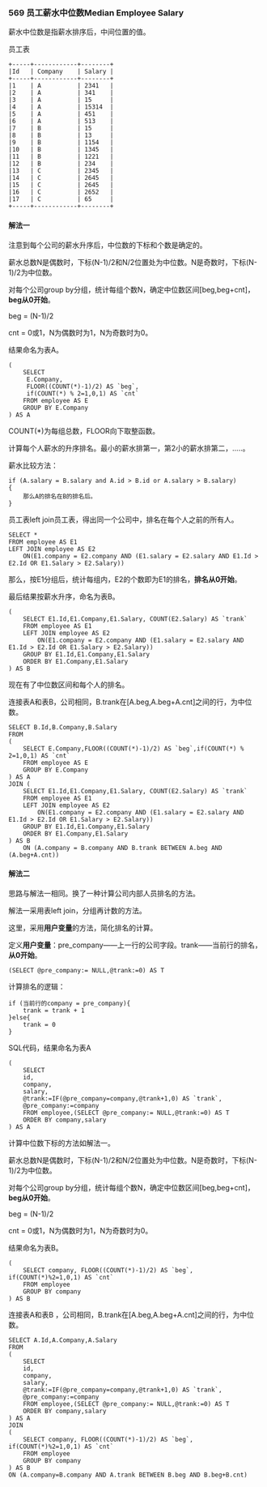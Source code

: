 ### 569 员工薪水中位数Median Employee Salary

薪水中位数是指薪水排序后，中间位置的值。

员工表

```
+-----+------------+--------+
|Id   | Company    | Salary |
+-----+------------+--------+
|1    | A          | 2341   |
|2    | A          | 341    |
|3    | A          | 15     |
|4    | A          | 15314  |
|5    | A          | 451    |
|6    | A          | 513    |
|7    | B          | 15     |
|8    | B          | 13     |
|9    | B          | 1154   |
|10   | B          | 1345   |
|11   | B          | 1221   |
|12   | B          | 234    |
|13   | C          | 2345   |
|14   | C          | 2645   |
|15   | C          | 2645   |
|16   | C          | 2652   |
|17   | C          | 65     |
+-----+------------+--------+
```

#### 解法一

注意到每个公司的薪水升序后，中位数的下标和个数是确定的。

薪水总数N是偶数时，下标(N-1)/2和N/2位置处为中位数。N是奇数时，下标(N-1)/2为中位数。

对每个公司group by分组，统计每组个数N，确定中位数区间[beg,beg+cnt]，**beg从0开始**。

beg = (N-1)/2

cnt = 0或1，N为偶数时为1，N为奇数时为0。

结果命名为表A。

```mysql
(
	SELECT 
     E.Company,
     FLOOR((COUNT(*)-1)/2) AS `beg`,
     if(COUNT(*) % 2=1,0,1) AS `cnt`
	FROM employee AS E
	GROUP BY E.Company
) AS A
```

COUNT(*)为每组总数，FLOOR向下取整函数。

计算每个人薪水的升序排名。最小的薪水排第一，第2小的薪水排第二，.....。

薪水比较方法：

```mysql
if (A.salary = B.salary and A.id > B.id or A.salary > B.salary)
{
    那么A的排名在B的排名后。
}
```

员工表left join员工表，得出同一个公司中，排名在每个人之前的所有人。

```mysql
SELECT *
FROM employee AS E1
LEFT JOIN employee AS E2 
    ON(E1.company = E2.company AND (E1.salary = E2.salary AND E1.Id > E2.Id OR E1.Salary > E2.Salary))
```

那么，按E1分组后，统计每组内，E2的个数即为E1的排名，**排名从0开始**。

最后结果按薪水升序，命名为表B。

```mysql
(
	SELECT E1.Id,E1.Company,E1.Salary, COUNT(E2.Salary) AS `trank`
	FROM employee AS E1
	LEFT JOIN employee AS E2 
		ON(E1.company = E2.company AND (E1.salary = E2.salary AND E1.Id > E2.Id OR E1.Salary > E2.Salary))
	GROUP BY E1.Id,E1.Company,E1.Salary
	ORDER BY E1.Company,E1.Salary
) AS B 
```

现在有了中位数区间和每个人的排名。

连接表A和表B，公司相同，B.trank在[A.beg,A.beg+A.cnt]之间的行，为中位数。

```mysql
SELECT B.Id,B.Company,B.Salary
FROM  
(
	SELECT E.Company,FLOOR((COUNT(*)-1)/2) AS `beg`,if(COUNT(*) % 2=1,0,1) AS `cnt`
	FROM employee AS E
	GROUP BY E.Company
) AS A 
JOIN (
	SELECT E1.Id,E1.Company,E1.Salary, COUNT(E2.Salary) AS `trank`
	FROM employee AS E1
	LEFT JOIN employee AS E2 
		ON(E1.company = E2.company AND (E1.salary = E2.salary AND E1.Id > E2.Id OR E1.Salary > E2.Salary))
	GROUP BY E1.Id,E1.Company,E1.Salary
	ORDER BY E1.Company,E1.Salary
) AS B 
	ON (A.company = B.company AND B.trank BETWEEN A.beg AND (A.beg+A.cnt))
```

#### 解法二

思路与解法一相同。换了一种计算公司内部人员排名的方法。

解法一采用表left join，分组再计数的方法。

这里，采用**用户变量**的方法，简化排名的计算。

定义**用户变量**：pre_company——上一行的公司字段。trank——当前行的排名，**从0开始**。

```mysql
(SELECT @pre_company:= NULL,@trank:=0) AS T
```

计算排名的逻辑：

```mysql
if (当前行的company = pre_company){
    trank = trank + 1
}else{
    trank = 0
}
```

SQL代码，结果命名为表A

```mysql
(
	SELECT 
	id,
	company,
	salary,
	@trank:=IF(@pre_company=company,@trank+1,0) AS `trank`,
	@pre_company:=company
	FROM employee,(SELECT @pre_company:= NULL,@trank:=0) AS T
	ORDER BY company,salary
) AS A
```

计算中位数下标的方法如解法一。

薪水总数N是偶数时，下标(N-1)/2和N/2位置处为中位数。N是奇数时，下标(N-1)/2为中位数。

对每个公司group by分组，统计每组个数N，确定中位数区间[beg,beg+cnt]，**beg从0开始**。

beg = (N-1)/2

cnt = 0或1，N为偶数时为1，N为奇数时为0。

结果命名为表B。

```mysql
(
	SELECT company, FLOOR((COUNT(*)-1)/2) AS `beg`, if(COUNT(*)%2=1,0,1) AS `cnt`
	FROM employee
	GROUP BY company
) AS B
```

连接表A和表B ，公司相同，B.trank在[A.beg,A.beg+A.cnt]之间的行，为中位数。

```mysql
SELECT A.Id,A.Company,A.Salary
FROM 
(
	SELECT 
	id,
	company,
	salary,
	@trank:=IF(@pre_company=company,@trank+1,0) AS `trank`,
	@pre_company:=company
	FROM employee,(SELECT @pre_company:= NULL,@trank:=0) AS T
	ORDER BY company,salary
) AS A
JOIN 
(
	SELECT company, FLOOR((COUNT(*)-1)/2) AS `beg`, if(COUNT(*)%2=1,0,1) AS `cnt`
	FROM employee
	GROUP BY company
) AS B
ON (A.company=B.company AND A.trank BETWEEN B.beg AND B.beg+B.cnt)
```


